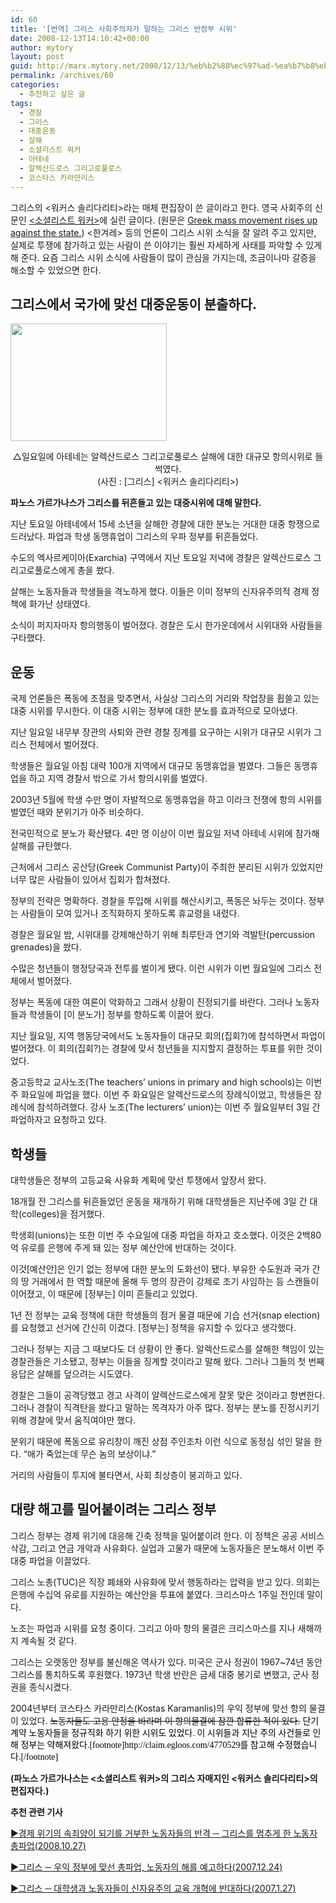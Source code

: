 ```yaml
---
id: 60
title: '[번역] 그리스 사회주의자가 말하는 그리스 반정부 시위'
date: 2008-12-13T14:10:42+00:00
author: mytory
layout: post
guid: http://marx.mytory.net/2008/12/13/%eb%b2%88%ec%97%ad-%ea%b7%b8%eb%a6%ac%ec%8a%a4-%ec%82%ac%ed%9a%8c%ec%a3%bc%ec%9d%98%ec%9e%90%ea%b0%80-%eb%a7%90%ed%95%98%eb%8a%94-%ea%b7%b8%eb%a6%ac%ec%8a%a4-%eb%b0%98%ec%a0%95%eb%b6%80-%ec%8b%9c/
permalink: /archives/60
categories:
  - 추천하고 싶은 글
tags:
  - 경찰
  - 그리스
  - 대중운동
  - 살해
  - 소셜리스트 워커
  - 아테네
  - 알렉산드로스 그리고로풀로스
  - 코스타스 카라만리스
---
```

<div class="gray-textbox">
  그리스의 &lt;워커스 솔리다리티&gt;라는 매체 편집장이 쓴 글이라고 한다. 영국 사회주의 신문인 <a title="[http://socialistworker.co.uk]로 이동합니다." href="http://socialistworker.co.uk/" target="_blank">&lt;소셜리스트 워커&gt;</a>에 실린 글이다. (원문은 <a title="[Greek mass movement rises up against the state.]로 이동합니다." href="http://socialistworker.co.uk/art.php?id=16684" target="_blank">Greek mass movement rises up against the state.</a>) &lt;한겨레&gt; 등의 언론이 그리스 시위 소식을 잘 알려 주고 있지만, 실제로 투쟁에 참가하고 있는 사람이 쓴 이야기는 훨씬 자세하게 사태를 파악할 수 있게 해 준다. 요즘 그리스 시위 소식에 사람들이 많이 관심을 가지는데, 조금이나마 갈증을 해소할 수 있었으면 한다.
</div>

## 그리스에서 국가에 맞선 대중운동이 분출하다.

<img src="http://marx.mytory.net/wp-content/uploads/1/4943bf6b15b3fDH.jpg" class="aligncenter" width="250" height="188" alt="" filename="chimage.jpg" filemime="△일요일에 아테네는 알렉산드로스 그리고로풀로스 살해에 대한 대규모 항의시위로 들썩였다. (사진 : [그리스] 노동자 연대)" />

<p align="center">
  △일요일에 아테네는 알렉산드로스 그리고로풀로스 살해에 대한 대규모 항의시위로 들썩였다. <br /> (사진 : [그리스] &lt;워커스 솔리다리티&gt;)
</p>

**파노스 가르가나스가 그리스를 뒤흔들고 있는 대중시위에 대해 말한다.**

지난 토요일 아테네에서 15세 소년을 살해한 경찰에 대한 분노는 거대한 대중 항쟁으로 드러났다. 파업과 학생 동맹휴업이 그리스의 우파 정부를 뒤흔들었다.

수도의 엑사르케이아(Exarchia) 구역에서 지난 토요일 저녁에 경찰은 알렉산드로스 그리고로풀로스에게 총을 쐈다.

살해는 노동자들과 학생들을 격노하게 했다. 이들은 이미 정부의 신자유주의적 경제 정책에 화가난 상태였다.

소식이 퍼지자마자 항의행동이 벌어졌다. 경찰은 도시 한가운데에서 시위대와 사람들을 구타했다.

## 운동

국제 언론들은 폭동에 초점을 맞추면서, 사실상 그리스의 거리와 작업장을 휩쓸고 있는 대중 시위를 무시한다. 이 대중 시위는 정부에 대한 분노를 효과적으로 모아냈다.

지난 일요일 내무부 장관의 사퇴와 관련 경찰 징계를 요구하는 시위가 대규모 시위가 그리스 전체에서 벌어졌다.

학생들은 월요일 아침 대략 100개 지역에서 대규모 동맹휴업을 벌였다. 그들은 동맹휴업을 하고 지역 경찰서 밖으로 가서 항의시위를 벌였다.

2003년 5월에 학생 수만 명이 자발적으로 동맹휴업을 하고 이라크 전쟁에 항의 시위를 벌였던 때와 분위기가 아주 비슷하다.

전국민적으로 분노가 확산됐다. 4만 명 이상이 이번 월요일 저녁 아테네 시위에 참가해 살해를 규탄했다.

근처에서 그리스 공산당(Greek Communist Party)이 주최한 분리된 시위가 있었지만 너무 많은 사람들이 있어서 집회가 합쳐졌다.

정부의 전략은 명확하다. 경찰을 투입해 시위를 해산시키고, 폭동은 놔두는 것이다. 정부는 사람들이 모여 있거나 조직화하지 못하도록 휴교령을 내렸다.

경찰은 월요일 밤, 시위대를 강제해산하기 위해 최루탄과 연기와 격발탄(percussion grenades)을 쐈다.

수많은 청년들이 행정당국과 전투를 벌이게 됐다. 이런 시위가 이번 월요일에 그리스 전체에서 벌어졌다.

정부는 폭동에 대한 여론이 악화하고 그래서 상황이 진정되기를 바란다. 그러나 노동자들과 학생들이 [이 분노가] 정부를 향하도록 이끌어 왔다.

지난 월요일, 지역 행동당국에서도 노동자들이 대규모 회의(집회?)에 참석하면서 파업이 벌어졌다. 이 회의(집회?)는 경찰에 맞서 청년들을 지지할지 결정하는 투표를 위한 것이었다.

중고등학교 교사노조(The teachers&#8217; unions in primary and high schools)는 이번 주 화요일에 파업을 했다. 이번 주 화요일은 알렉산드로스의 장례식이었고, 학생들은 장례식에 참석하려했다. 강사 노조(The lecturers&#8217; union)는 이번 주 월요일부터 3일 간 파업하자고 요청하고 있다.

## 학생들

대학생들은 정부의 고등교육 사유화 계획에 맞선 투쟁에서 앞장서 왔다.

18개월 전 그리스를 뒤흔들었던 운동을 재개하기 위해 대학생들은 지난주에 3일 간 대학(colleges)을 점거했다.

학생회(unions)는 또한 이번 주 수요일에 대중 파업을 하자고 호소했다. 이것은 2백80억 유로를 은행에 주게 돼 있는 정부 예산안에 반대하는 것이다.

이것[예산안]은 인기 없는 정부에 대한 분노의 도화선이 됐다. 부유한 수도원과 국가 간의 땅 거래에서 한 역할 때문에 올해 두 명의 장관이 강제로 조기 사임하는 등 스캔들이 이어졌고, 이 때문에 [정부는] 이미 흔들리고 있었다.

1년 전 정부는 교육 정책에 대한 학생들의 점거 물결 때문에 기습 선거(snap election)를 요청했고 선거에 간신히 이겼다. [정부는] 정책을 유지할 수 있다고 생각했다.

그러나 정부는 지금 그 때보다도 더 상황이 안 좋다. 알렉산드로스를 살해한 책임이 있는 경찰관들은 기소됐고, 정부는 이들을 징계할 것이라고 말해 왔다. 그러나 그들의 첫 번째 응답은 살해를 덮으려는 시도였다.

경찰은 그들이 공격당했고 경고 사격이 알렉산드로스에게 잘못 맞은 것이라고 항변한다. 그러나 경찰이 직격탄을 쐈다고 말하는 목격자가 아주 많다. 정부는 분노를 진정시키기 위해 경찰에 맞서 움직여야만 했다.

분위기 때문에 폭동으로 유리창이 깨진 상점 주인조차 이런 식으로 동정심 섞인 말을 한다. “애가 죽었는데 무슨 놈의 보상이냐.”

거리의 사람들이 투지에 불타면서, 사회 최상층이 붕괴하고 있다.

<div class="gray-textbox">
  <h2>
    대량 해고를 밀어붙이려는 그리스 정부
  </h2>
  
  <p>
    그리스 정부는 경제 위기에 대응해 긴축 정책을 밀어붙이려 한다. 이 정책은 공공 서비스 삭감, 그리고 연금 개악과 사유화다. 실업과 고물가 때문에 노동자들은 분노해서 이번 주 대중 파업을 이끌었다.
  </p>
  
  <p>
    그리스 노총(TUC)은 직장 폐쇄와 사유화에 맞서 행동하라는 압력을 받고 있다. 의회는 은행에 수십억 유로를 지원하는 예산안을 투표에 붙였다. 크리스마스 1주일 전인데 말이다.
  </p>
  
  <p>
    노조는 파업과 시위를 요청 중이다. 그리고 아마 항의 물결은 크리스마스를 지나 새해까지 계속될 것 같다.
  </p>
  
  <p>
    그리스는 오랫동안 정부를 불신해온 역사가 있다. 미국은 군사 정권이 1967~74년 동안 그리스를 통치하도록 후원했다. 1973년 학생 반란은 금세 대중 봉기로 변했고, 군사 정권을 종식시켰다.
  </p>
  
  <p>
    2004년부터 코스타스 카라만리스(Kostas Karamanlis)의 우익 정부에 맞선 항의 물결이 있었다. <span class="Apple-style-span" style="text-decoration: line-through;">노동자들도 고용 안정을 바라며 이 항의물결에 잠깐 합류한 적이 있다.</span> <span class="Apple-style-span" style="color: rgb(0, 0, 0); font-family: 돋움; line-height: 19px; ">단기 계약 노동자들을 정규직화 하기 위한 시위도 있었다. 이 시위들과 지난 주의 사건들로 인해 정부는 약해져왔다.[footnote]http://claim.egloos.com/4770529를 참고해 수정했습니다.[/footnote]</span>
  </p>
  
  <p>
    <strong>(파노스 가르가나스는 &lt;소셜리스트 워커&gt;의 그리스 자매지인 &lt;워커스 솔리다리티&gt;의 편집자다.)</strong>
  </p>
</div>

**추천 관련 기사**

[▶경제 위기의 속죄양이 되기를 거부한 노동자들의 반격 ─ 그리스를 멈추게 한 노동자 총파업(2008.10.27)](http://wspaper.org/0_view.php?urn=urn:newsml:counterfire.or.kr:20081023T092003%2B0900:cor10-gre:1U)
  
[▶그리스 ─ 우익 정부에 맞선 총파업, 노동자의 해를 예고하다(2007.12.24)](http://wspaper.org/0_view.php?urn=urn:newsml:counterfire.or.kr:20071221T103429%2B0900:c70-greek:1U)
  
[▶그리스 ─ 대학생과 노동자들이 신자유주의 교육 개혁에 반대하다(2007.1.27)](http://wspaper.org/0_view.php?urn=urn:newsml:counterfire.or.kr:20070123T171439%2B0900:c29-greece:1U)
